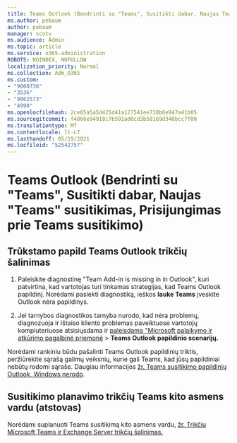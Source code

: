```yaml
---
title: Teams Outlook (Bendrinti su "Teams", Susitikti dabar, Naujas Teams susitikimas, Prisijungimas prie Teams susitikimo)
ms.author: pebaum
author: pebaum
manager: scotv
ms.audience: Admin
ms.topic: article
ms.service: o365-administration
ROBOTS: NOINDEX, NOFOLLOW
localization_priority: Normal
ms.collection: Adm_O365
ms.custom:
- "9000736"
- "3536"
- "9002573"
- "4990"
ms.openlocfilehash: 2ce65a5a5d425d41a127541ee738b6e947a41b05
ms.sourcegitcommit: f4866e94918c7b591ad0cd3b58169d340bcc7f00
ms.translationtype: MT
ms.contentlocale: lt-LT
ms.lasthandoff: 05/19/2021
ms.locfileid: "52542757"
---
```

# <a name="teams-outlook-add-in-share-to-teams--meet-now-new-teams-meeting-join-teams-meeting"></a>Teams Outlook (Bendrinti su "Teams", Susitikti dabar, Naujas "Teams" susitikimas, Prisijungimas prie Teams susitikimo)

## <a name="to-troubleshoot-a-missing-teams-outlook-add-in"></a>Trūkstamo papild Teams Outlook trikčių šalinimas

1. Paleiskite diagnostinę "Team Add-in is missing in in Outlook", kuri patvirtina, kad vartotojas turi tinkamas strategijas, kad Teams Outlook papildinį. Norėdami pasiekti diagnostiką, ieškos **lauke Teams** įveskite Outlook nėra papildinys.

1. Jei tarnybos diagnostikos tarnyba nurodo, kad nėra problemų, diagnozuoja ir ištaiso kliento problemas paveiktuose vartotojų kompiuteriuose atsisiųsdama ir [paleisdama "Microsoft palaikymo ir atkūrimo pagalbinė priemonė](https://aka.ms/SaRA-TeamsAddInScenario)  >  **Teams Outlook papildinio scenarijų.**

Norėdami rankiniu būdu pašalinti Teams Outlook papildinių triktis, peržiūrėkite sąrašą galimų veiksnių, kurie gali Teams, kad jūsų papildiniai nebūtų rodomi sąraše. Daugiau informacijos [žr. Teams susitikimo papildinių Outlook, Windows nerodo](/microsoftteams/teams-add-in-for-outlook#teams-meeting-add-in-in-outlook-for-windows-does-not-show).

## <a name="to-troubleshoot-scheduling-a-teams-meeting-on-behalf-of-someone-else-delegate"></a>Susitikimo planavimo trikčių Teams kito asmens vardu (atstovas)

Norėdami suplanuoti Teams susitikimą kito asmens vardu, [žr. Trikčių Microsoft Teams ir Exchange Server trikčių šalinimas.](/microsoftteams/troubleshoot/known-issues/teams-exchange-interaction-issue)
